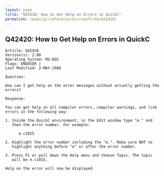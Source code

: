 ```yaml
---
layout: page
title: "Q42420: How to Get Help on Errors in QuickC"
permalink: /pubs/pc/reference/microsoft/kb/Q42420/
---
```


## Q42420: How to Get Help on Errors in QuickC

	Article: Q42420
	Version(s): 2.00
	Operating System: MS-DOS
	Flags: ENDUSER |
	Last Modified: 2-MAY-1989
	
	Question:
	
	How can I get help on the error messages without actually getting the
	errors?
	
	Response:
	
	You can get help on all compiler errors, compiler warnings, and link
	errors in the following way:
	
	1. Inside the QuickC environment, in the Edit window type "e." and
	   then the error number. For example:
	
	      e.c1015
	
	2. Highlight the error number including the "e.". Make sure NOT to
	   highlight anything before "e" or after the error number.
	
	3. Press F1 or pull down the Help menu and choose Topic. The topic
	   will be e.c1015.
	
	Help on the error will now be displayed.
